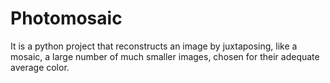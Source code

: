 # Photomosaic
It is a python project that reconstructs an image by juxtaposing, like a mosaic, a large number of much smaller images, chosen for their adequate average color. 
